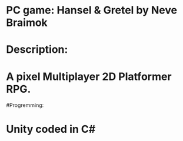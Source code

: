 # PC game: Hansel & Gretel by Neve Braimok
# Description:
#             A pixel Multiplayer 2D Platformer RPG. 
#Progremming:
#            Unity coded in C#
